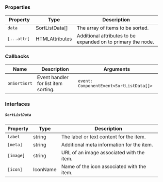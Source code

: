 ### Properties

| Property     | Type                             | Description                                   |
| ------------ | -------------------------------- | --------------------------------------------- |
| `data`       | SortListData[]                   | The array of items to be sorted.              |
| `[...attr] ` | HTMLAttributes<HTMLInputElement> | Additional attributes to be expanded on to primary the node. |

### Callbacks

| Name         | Description                          | Arguments                               |
| ------------ | ------------------------------------ | --------------------------------------- |
| `onSortSort` | Event handler for list item sorting. | `event: ComponentEvent<SortListData[]>` |

### Interfaces

##### `SortListData`

| Property  | Type     | Description                                |
| --------- | -------- | ------------------------------------------ |
| `label`   | string   | The label or text content for the item.    |
| `[meta]`  | string   | Additional meta information for the item.  |
| `[image]` | string   | URL of an image associated with the item.  |
| `[icon]`  | IconName | Name of the icon associated with the item. |
